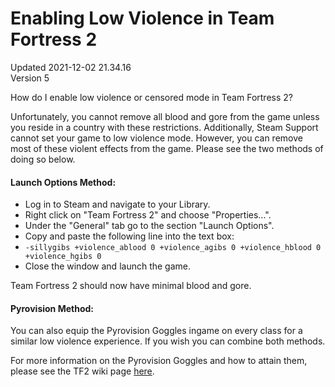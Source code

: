 # Enabling Low Violence in Team Fortress 2
Updated 2021-12-02 21.34.16  
Version 5  

How do I enable low violence or censored mode in Team Fortress 2?  
  
Unfortunately, you cannot remove all blood and gore from the game unless you reside in a country with these restrictions. Additionally, Steam Support cannot set your game to low violence mode. However, you can remove most of these violent effects from the game. Please see the two methods of doing so below.  
  
#### Launch Options Method:
* Log in to Steam and navigate to your Library.
* Right click on "Team Fortress 2" and choose "Properties...".
* Under the "General" tab go to the section "Launch Options".
* Copy and paste the following line into the text box:
* `-sillygibs +violence_ablood 0 +violence_agibs 0 +violence_hblood 0  +violence_hgibs 0`
* Close the window and launch the game.
  
Team Fortress 2 should now have minimal blood and gore.  
  
#### Pyrovision Method:
You can also equip the Pyrovision Goggles ingame on every class for a similar low violence experience. If you wish you can combine both methods.  
  
For more information on the Pyrovision Goggles and how to attain them, please see the TF2 wiki page [here](http://wiki.teamfortress.com/wiki/Pyrovision_Goggles).